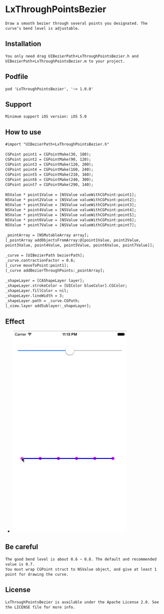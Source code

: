 # LxThroughPointsBezier
    Draw a smooth bezier through several points you designated. The curve‘s bend level is adjustable.
Installation
------------
    You only need drag UIBezierPath+LxThroughPointsBezier.h and UIBezierPath+LxThroughPointsBezier.m to your project.

Podfile
------------
    pod 'LxThroughPointsBezier', '~> 1.0.0'

Support
------------
    Minimum support iOS version: iOS 5.0
How to use
-----------
    #import "UIBezierPath+LxThroughPointsBezier.h"

    CGPoint point1 = CGPointMake(30, 180);
    CGPoint point2 = CGPointMake(90, 120);
    CGPoint point3 = CGPointMake(120, 200);
    CGPoint point4 = CGPointMake(160, 240);
    CGPoint point5 = CGPointMake(210, 160);
    CGPoint point6 = CGPointMake(240, 300);
    CGPoint point7 = CGPointMake(290, 140);
    
    NSValue * point1Value = [NSValue valueWithCGPoint:point1];
    NSValue * point2Value = [NSValue valueWithCGPoint:point2];
    NSValue * point3Value = [NSValue valueWithCGPoint:point3];
    NSValue * point4Value = [NSValue valueWithCGPoint:point4];
    NSValue * point5Value = [NSValue valueWithCGPoint:point5];
    NSValue * point6Value = [NSValue valueWithCGPoint:point6];
    NSValue * point7Value = [NSValue valueWithCGPoint:point7];
    
    _pointArray = [NSMutableArray array];
    [_pointArray addObjectsFromArray:@[point1Value, point2Value, point3Value, point4Value, point5Value, point6Value, point7Value]];
    
    _curve = [UIBezierPath bezierPath];
    _curve.contractionFactor = 0.6;
    [_curve moveToPoint:point1];
    [_curve addBezierThroughPoints:_pointArray];
    
    _shapeLayer = [CAShapeLayer layer];
    _shapeLayer.strokeColor = [UIColor blueColor].CGColor;
    _shapeLayer.fillColor = nil;
    _shapeLayer.lineWidth = 3;
    _shapeLayer.path = _curve.CGPath;
    [_view.layer addSublayer:_shapeLayer];
Effect
-----------
*	![demo](demo.gif)

Be careful            
-----------
    The good bend level is about 0.6 ~ 0.8. The default and recommended value is 0.7.
    You must wrap CGPoint struct to NSValue object, and give at least 1 point for drawing the curve.
License
-----------
    LxThroughPointsBezier is available under the Apache License 2.0. See the LICENSE file for more info.
